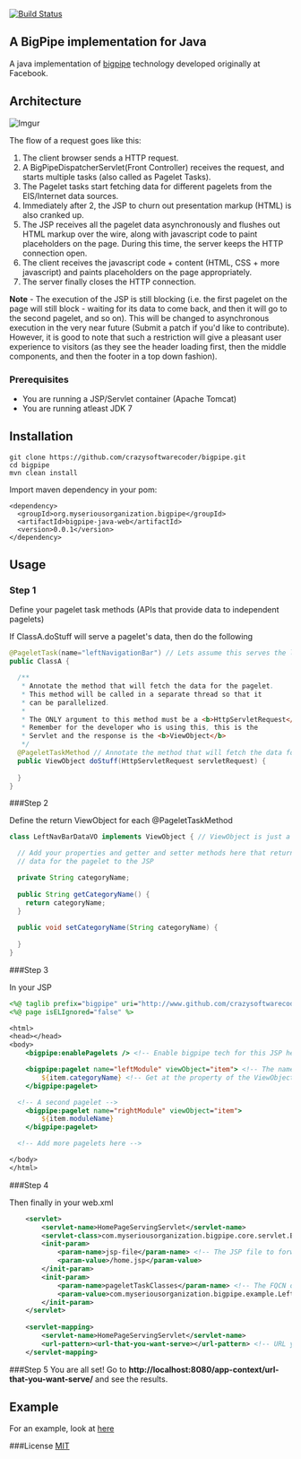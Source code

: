 [![Build Status](https://travis-ci.org/crazysoftwarecoder/bigpipe.svg?branch=master)](https://travis-ci.org/crazysoftwarecoder/bigpipe)

## A BigPipe implementation for Java
 
A java implementation of [bigpipe](https://www.facebook.com/notes/facebook-engineering/bigpipe-pipelining-web-pages-for-high-performance/389414033919) technology developed originally at Facebook.

## Architecture

![Imgur](http://i.imgur.com/OkKZ0iO.jpg)

The flow of a request goes like this:

1. The client browser sends a HTTP request.
2. A BigPipeDispatcherServlet(Front Controller) receives the request, and starts multiple tasks (also called as Pagelet Tasks).
3. The Pagelet tasks start fetching data for different pagelets from the EIS/Internet data sources.
4. Immediately after 2, the JSP to churn out presentation markup (HTML) is also cranked up.
5. The JSP receives all the pagelet data asynchronously and flushes out HTML markup over the wire, along with javascript code to paint placeholders on the page. During this time, the server keeps the HTTP connection open.
6. The client receives the javascript code + content (HTML, CSS + more javascript) and paints placeholders on the page appropriately.
7. The server finally closes the HTTP connection.

**Note** - The execution of the JSP is still blocking (i.e. the first pagelet on the page will still block - waiting for its data to come back, and then it will go to the second pagelet, and so on). This will be changed to asynchronous execution in the very near future (Submit a patch if you'd like to contribute). However, it is good to note that such a restriction will give a pleasant user experience to visitors (as they see the header loading first, then the middle components, and then the footer in a top down fashion).

### Prerequisites

* You are running a JSP/Servlet container (Apache Tomcat)
* You are running atleast JDK 7

## Installation

```
git clone https://github.com/crazysoftwarecoder/bigpipe.git
cd bigpipe
mvn clean install
```

Import maven dependency in your pom:

```
<dependency>
  <groupId>org.myseriousorganization.bigpipe</groupId>
  <artifactId>bigpipe-java-web</artifactId>
  <version>0.0.1</version>
</dependency>
```

## Usage

### Step 1

Define your pagelet task methods (APIs that provide data to independent pagelets)

If ClassA.doStuff will serve a pagelet's data, then do the following

```java
@PageletTask(name="leftNavigationBar") // Lets assume this serves the left navigation bar of a website.
public ClassA {

  /**
   * Annotate the method that will fetch the data for the pagelet.
   * This method will be called in a separate thread so that it
   * can be parallelized.
   *
   * The ONLY argument to this method must be a <b>HttpServletRequest</b>
   * Remember for the developer who is using this, this is the 
   * Servlet and the response is the <b>ViewObject</b>
   */
  @PageletTaskMethod // Annotate the method that will fetch the data for you.
  public ViewObject doStuff(HttpServletRequest servletRequest) {
    
  }
}
```

###Step 2

Define the return ViewObject for each @PageletTaskMethod

```java
class LeftNavBarDataVO implements ViewObject { // ViewObject is just a marker interface. It does not have anything.

  // Add your properties and getter and setter methods here that return
  // data for the pagelet to the JSP

  private String categoryName;
  
  public String getCategoryName() {
    return categoryName;
  }
  
  public void setCategoryName(String categoryName) {
  
  }
}
```

###Step 3

In your JSP

```jsp
<%@ taglib prefix="bigpipe" uri="http://www.github.com/crazysoftwarecoder/bigpipe"%>
<%@ page isELIgnored="false" %>

<html>
<head></head>
<body>
	<bigpipe:enablePagelets /> <!-- Enable bigpipe tech for this JSP here -->

	<bigpipe:pagelet name="leftModule" viewObject="item"> <!-- The name is the one in @PageletTask and the viewObject is the variable name that you want to use in the pagelet to get at the data object -->
		${item.categoryName} <!-- Get at the property of the ViewObject -->
	</bigpipe:pagelet>

  <!-- A second pagelet -->
	<bigpipe:pagelet name="rightModule" viewObject="item">
		${item.moduleName}
	</bigpipe:pagelet>

  <!-- Add more pagelets here -->

</body>
</html>
```

###Step 4

Then finally in your web.xml
```xml
	<servlet>
		<servlet-name>HomePageServingServlet</servlet-name>
		<servlet-class>com.myseriousorganization.bigpipe.core.servlet.BigPipeDispatcherServlet</servlet-class>
		<init-param>
			<param-name>jsp-file</param-name> <!-- The JSP file to forward to after the @PageletTasks are run -->
			<param-value>/home.jsp</param-value>
		</init-param>
		<init-param>
			<param-name>pageletTaskClasses</param-name> <!-- The FQCN of the @PageletTaskClasses -->
			<param-value>com.myseriousorganization.bigpipe.example.LeftModuleDisplayTask,com.myseriousorganization.bigpipe.example.RightModuleDisplayTask</param-value>
		</init-param>
	</servlet>
	
	<servlet-mapping>
		<servlet-name>HomePageServingServlet</servlet-name>
		<url-pattern><url-that-you-want-serve></url-pattern> <!-- URL you want to serve -->
	</servlet-mapping>
```

###Step 5
You are all set! Go to **http://localhost:8080/app-context/url-that-you-want-serve/** and see the results.

## Example
For an example, look at [here](https://github.com/crazysoftwarecoder/bigpipe/tree/master/bigpipe-java-web-example)

###License
[MIT](https://github.com/strongloop/express/blob/master/LICENSE)
